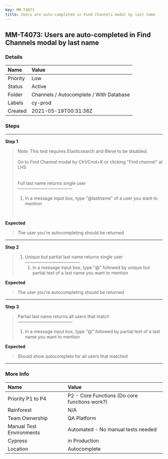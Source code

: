 ```yaml
---
key: MM-T4073
title: Users are auto-completed in Find Channels modal by last name
---
```


## MM-T4073: Users are auto-completed in Find Channels modal by last name

### Details

| Name     | Value                                   |
| :------- | :-------------------------------------- |
| Priority | Low                                     |
| Status   | Active                                  |
| Folder   | Channels / Autocomplete / With Database |
| Labels   | cy-prod                                 |
| Created  | 2021-05-19T00:31:36Z                    |

### Steps

<hr/>

**Step 1**

> <article>Note: This test requires Elasticsearch and Bleve to be disabled.<br /><br />Go to Find Channel modal by Ctrl/Cmd+K or clicking "Find channel" at LHS<br /><br /><br />Full last name returns single user<br />–––––––––––––––––––––––––<ol><li>In a message input box, type "@lastname" of a user you want to mention</li></ol><br /></article>

**Expected**

> <article>The user you're autocompleting should be returned</article>

<hr/>

**Step 2**

> <article><ol><li>Unique but partial last name returns single user<br />–––––––––––––––––––––––––<ol><li>In a message input box, type "@" followed by unique but partial text of a last name you want to mention</li></ol></li></ol></article>

**Expected**

> <article>The user you're autocompleting should be returned</article>

<hr/>

**Step 3**

> <article>Partial last name returns all users that match<br />–––––––––––––––––––––––––<ol><li>In a message input box, type "@" followed by partial text of a last name you want to mention</li></ol></article>

**Expected**

> <article>Should show autocomplete for all users that matched</article>

<hr/>

### More Info

| Name                     | Value                                         |
| :----------------------- | :-------------------------------------------- |
| Priority P1 to P4        | P2 - Core Functions (Do core functions work?) |
| Rainforest               | N/A                                           |
| Team Ownership           | QA Platform                                   |
| Manual Test Environments | Automated - No manual tests needed            |
| Cypress                  | in Production                                 |
| Location                 | Autocomplete                                  |
